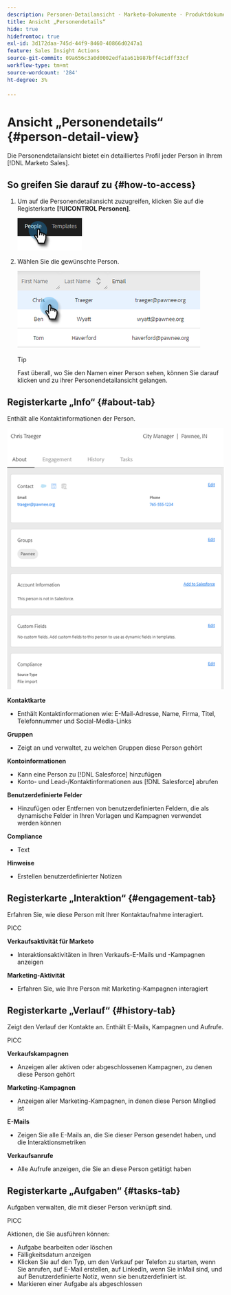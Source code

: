 ```yaml
---
description: Personen-Detailansicht - Marketo-Dokumente - Produktdokumentation
title: Ansicht „Personendetails“
hide: true
hidefromtoc: true
exl-id: 3d172daa-745d-44f9-8460-40866d0247a1
feature: Sales Insight Actions
source-git-commit: 09a656c3a0d0002edfa1a61b987bff4c1dff33cf
workflow-type: tm+mt
source-wordcount: '284'
ht-degree: 3%

---
```


# Ansicht „Personendetails“ {#person-detail-view}

Die Personendetailansicht bietet ein detailliertes Profil jeder Person in Ihrem [!DNL Marketo Sales].

## So greifen Sie darauf zu {#how-to-access}

1. Um auf die Personendetailansicht zuzugreifen, klicken Sie auf die Registerkarte **[!UICONTROL Personen]**.

   ![](assets/person-detail-view-1.png)

1. Wählen Sie die gewünschte Person.

   ![](assets/person-detail-view-2.png)

   >[!TIP]
   >
   >Fast überall, wo Sie den Namen einer Person sehen, können Sie darauf klicken und zu ihrer Personendetailansicht gelangen.

## Registerkarte „Info“ {#about-tab}

Enthält alle Kontaktinformationen der Person.

![](assets/person-detail-view-3.png)

**Kontaktkarte**

* Enthält Kontaktinformationen wie: E-Mail-Adresse, Name, Firma, Titel, Telefonnummer und Social-Media-Links

**Gruppen**

* Zeigt an und verwaltet, zu welchen Gruppen diese Person gehört

**Kontoinformationen**

* Kann eine Person zu [!DNL Salesforce] hinzufügen
* Konto- und Lead-/Kontaktinformationen aus [!DNL Salesforce] abrufen

**Benutzerdefinierte Felder**

* Hinzufügen oder Entfernen von benutzerdefinierten Feldern, die als dynamische Felder in Ihren Vorlagen und Kampagnen verwendet werden können

**Compliance**

* Text

**Hinweise**

* Erstellen benutzerdefinierter Notizen

## Registerkarte „Interaktion“ {#engagement-tab}

Erfahren Sie, wie diese Person mit Ihrer Kontaktaufnahme interagiert.

PICC

**Verkaufsaktivität für Marketo**

* Interaktionsaktivitäten in Ihren Verkaufs-E-Mails und -Kampagnen anzeigen

**Marketing-Aktivität**

* Erfahren Sie, wie Ihre Person mit Marketing-Kampagnen interagiert

## Registerkarte „Verlauf“ {#history-tab}

Zeigt den Verlauf der Kontakte an. Enthält E-Mails, Kampagnen und Aufrufe.

PICC

**Verkaufskampagnen**

* Anzeigen aller aktiven oder abgeschlossenen Kampagnen, zu denen diese Person gehört

**Marketing-Kampagnen**

* Anzeigen aller Marketing-Kampagnen, in denen diese Person Mitglied ist

**E-Mails**

* Zeigen Sie alle E-Mails an, die Sie dieser Person gesendet haben, und die Interaktionsmetriken

**Verkaufsanrufe**

* Alle Aufrufe anzeigen, die Sie an diese Person getätigt haben

## Registerkarte „Aufgaben“ {#tasks-tab}

Aufgaben verwalten, die mit dieser Person verknüpft sind.

PICC

Aktionen, die Sie ausführen können:

* Aufgabe bearbeiten oder löschen
* Fälligkeitsdatum anzeigen
* Klicken Sie auf den Typ, um den Verkauf per Telefon zu starten, wenn Sie anrufen, auf E-Mail erstellen, auf LinkedIn, wenn Sie inMail sind, und auf Benutzerdefinierte Notiz, wenn sie benutzerdefiniert ist.
* Markieren einer Aufgabe als abgeschlossen
